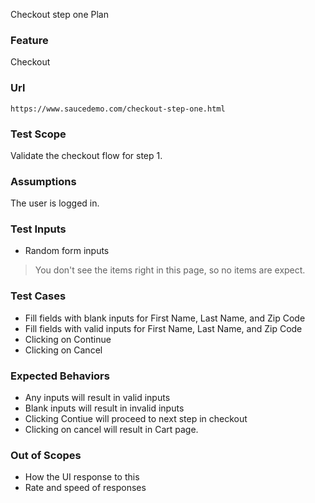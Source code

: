 Checkout step one Plan

### Feature
Checkout

### Url
`https://www.saucedemo.com/checkout-step-one.html` 

### Test Scope
Validate the checkout flow for step 1.

### Assumptions 
The user is logged in.

### Test Inputs
- Random form inputs
> You don't see the items right in this page, so no items are expect.

### Test Cases
- Fill fields with blank inputs for First Name, Last Name, and Zip Code
- Fill fields with valid inputs for First Name, Last Name, and Zip Code
- Clicking on Continue 
- Clicking on Cancel

### Expected Behaviors 
- Any inputs will result in valid inputs
- Blank inputs will result in invalid inputs
- Clicking Contiue will proceed to next step in checkout
- Clicking on cancel will result in Cart page.

### Out of Scopes
- How the UI response to this 
- Rate and speed of responses

